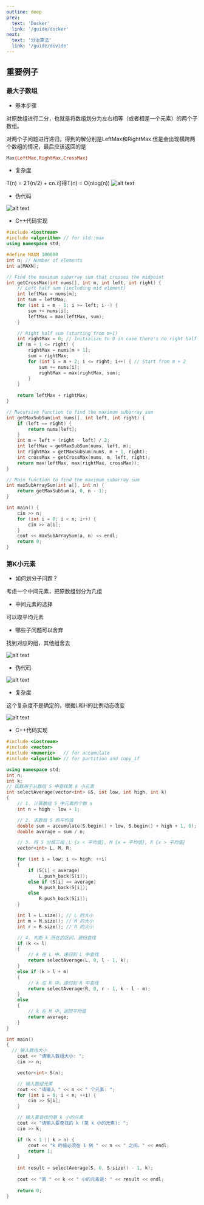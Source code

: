 ```yaml
---
outline: deep
prev:
  text: 'Docker'
  link: '/guide/docker'
next:
  text: '分治算法'
  link: '/guide/divide'
---
```

## 重要例子
### 最大子数组
- 基本步骤

对原数组进行二分，也就是将数组划分为左右相等（或者相差一个元素）的两个子数组。

对两个子问题进行递归，得到的解分别是LeftMax和RightMax.但是会出现横跨两个数组的情况，最后应该返回的是
```bash
Max{LeftMax,RightMax,CrossMax}
```
- 复杂度

T(n) = 2T(n/2) + cn.可得T(n) = O(nlog(n))
![alt text](algorithm/divide/image.png)
- 伪代码

![alt text](algorithm/divide/image-1.png)

- C++代码实现

```C++
#include <iostream>
#include <algorithm> // for std::max
using namespace std;

#define MAXN 100000
int n; // Number of elements
int a[MAXN];

// Find the maximum subarray sum that crosses the midpoint
int getCrossMax(int nums[], int m, int left, int right) {
    // Left half sum (including mid element)
    int leftMax = nums[m];
    int sum = leftMax;
    for (int i = m - 1; i >= left; i--) {
        sum += nums[i];
        leftMax = max(leftMax, sum);
    }

    // Right half sum (starting from m+1)
    int rightMax = 0; // Initialize to 0 in case there's no right half
    if (m + 1 <= right) {
        rightMax = nums[m + 1];
        sum = rightMax;
        for (int i = m + 2; i <= right; i++) { // Start from m + 2
            sum += nums[i];
            rightMax = max(rightMax, sum);
        }
    }
    
    return leftMax + rightMax;
}

// Recursive function to find the maximum subarray sum
int getMaxSubSum(int nums[], int left, int right) {
    if (left == right) {
        return nums[left];
    }
    int m = left + (right - left) / 2;
    int leftMax = getMaxSubSum(nums, left, m);
    int rightMax = getMaxSubSum(nums, m + 1, right);
    int crossMax = getCrossMax(nums, m, left, right);
    return max(leftMax, max(rightMax, crossMax));
}

// Main function to find the maximum subarray sum
int maxSubArraySum(int a[], int n) {
    return getMaxSubSum(a, 0, n - 1);
}

int main() {
    cin >> n; 
    for (int i = 0; i < n; i++) {
        cin >> a[i];
    }
    cout << maxSubArraySum(a, n) << endl;
    return 0;
}
```

### 第K小元素

- 如何划分子问题？

考虑一个中间元素，把原数组划分为几组

- 中间元素的选择

可以取平均元素

- 哪些子问题可以舍弃

找到对应的组，其他组舍去

![alt text](algorithm/divide/image-2.png)
- 伪代码

![alt text](algorithm/divide/image-3.png)
- 复杂度

这个复杂度不是确定的，根据L和H的比例动态改变

![alt text](algorithm/divide/image-4.png)
- C++代码实现

```C++
#include <iostream>
#include <vector>
#include <numeric>   // for accumulate
#include <algorithm> // for partition and copy_if

using namespace std;
int n;
int k; 
// 函数用于从数组 S 中查找第 k 小元素
int selectAverage(vector<int> &S, int low, int high, int k)
{
    // 1. 计算数组 S 中元素的个数 n
    int n = high - low + 1;

    // 2. 求数组 S 的平均值
    double sum = accumulate(S.begin() + low, S.begin() + high + 1, 0);
    double average = sum / n;

    // 3. 将 S 分成三组：L {x < 平均值}, M {x = 平均值}, R {x > 平均值}
    vector<int> L, M, R;

    for (int i = low; i <= high; ++i)
    {
        if (S[i] < average)
            L.push_back(S[i]);
        else if (S[i] == average)
            M.push_back(S[i]);
        else
            R.push_back(S[i]);
    }

    int l = L.size(); // L 的大小
    int m = M.size(); // M 的大小
    int r = R.size(); // R 的大小

    // 4. 判断 k 所在的区间，递归查找
    if (k <= l)
    {
        // k 在 L 中，递归到 L 中查找
        return selectAverage(L, 0, l - 1, k);
    }
    else if (k > l + m)
    {
        // k 在 R 中，递归到 R 中查找
        return selectAverage(R, 0, r - 1, k - l - m);
    }
    else
    {
        // k 在 M 中，返回平均值
        return average;
    }
}

int main()
{
  // 输入数组大小
    cout << "请输入数组大小: ";
    cin >> n;

    vector<int> S(n);

    // 输入数组元素
    cout << "请输入 " << n << " 个元素: ";
    for (int i = 0; i < n; ++i) {
        cin >> S[i];
    }

    // 输入要查找的第 k 小的元素
    cout << "请输入要查找的 k (第 k 小的元素): ";
    cin >> k;

    if (k < 1 || k > n) {
        cout << "k 的值必须在 1 到 " << n << " 之间。" << endl;
        return 1;
    }
    
    int result = selectAverage(S, 0, S.size() - 1, k);
    
    cout << "第 " << k << " 小的元素是: " << result << endl;
    
    return 0;
}
```
